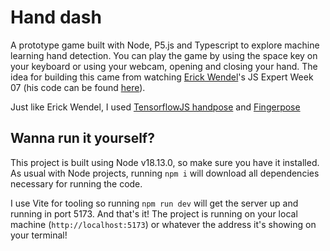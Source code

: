 # Hand dash

A prototype game built with Node, P5.js and Typescript to explore machine learning hand detection.
You can play the game by using the space key on your keyboard or using your webcam, opening and closing your hand.
The idea for building this came from watching [Erick Wendel](https://github.com/ErickWendel)'s JS Expert Week 07 (his code can be found [here](https://github.com/ErickWendel/semana-javascript-expert07)).

Just like Erick Wendel, I used [TensorflowJS handpose](https://github.com/tensorflow/tfjs-models/tree/master/handpose) and [Fingerpose](https://github.com/andypotato/fingerpose)

## Wanna run it yourself?

This project is built using Node v18.13.0, so make sure you have it installed. As usual with Node projects, running `npm i` will download all dependencies necessary for running the code.

I use Vite for tooling so running `npm run dev` will get the server up and running in port 5173. And that's it! The project is running on your local machine (`http://localhost:5173`) or whatever the address it's showing on your terminal!